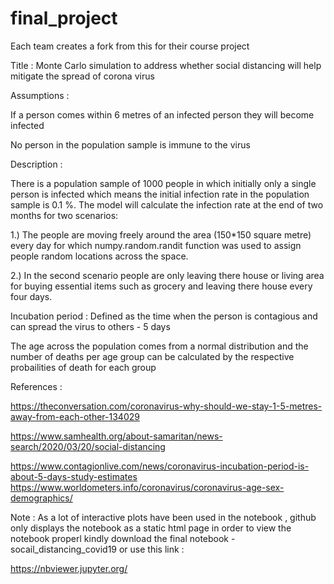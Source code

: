# final_project
Each team creates a fork from this for their course project

Title : Monte Carlo simulation to address whether social distancing will help mitigate the spread of corona virus 

Assumptions : 

If a person comes within 6 metres of an infected person they will become infected 

No person in the population sample is immune to the virus 

Description : 

There is a population sample of 1000 people in which initially only a single person is infected which means the initial infection rate in the population sample is 0.1 %. The model will calculate the infection rate at the end of two months for two scenarios: 

1.) The people are moving freely around the area (150*150 square metre)  every day for which numpy.random.randit function was used to assign people random locations across the space.

2.) In the second scenario people are only leaving there house or living area for buying essential items such as grocery and leaving there house every four days.

Incubation period : Defined as the time when the person is contagious and can spread the virus to others - 5 days 

The age across the population comes from a normal distribution and the number of deaths per age group can be calculated by the respective probailities of death for each group

References : 

https://theconversation.com/coronavirus-why-should-we-stay-1-5-metres-away-from-each-other-134029

https://www.samhealth.org/about-samaritan/news-search/2020/03/20/social-distancing

https://www.contagionlive.com/news/coronavirus-incubation-period-is-about-5-days-study-estimates
https://www.worldometers.info/coronavirus/coronavirus-age-sex-demographics/

Note : As a lot of interactive plots have been used in the notebook , github only displays the notebook as a static html page in order to view the notebook properl kindly download the final notebook - socail_distancing_covid19 or use this link : 

https://nbviewer.jupyter.org/ 

